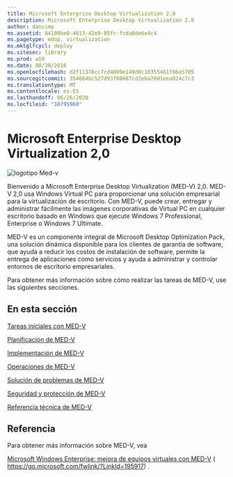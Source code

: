 ```yaml
---
title: Microsoft Enterprise Desktop Virtualization 2,0
description: Microsoft Enterprise Desktop Virtualization 2,0
author: dansimp
ms.assetid: 84109be0-4613-42e9-85fc-fcda8de6e4c4
ms.pagetype: mdop, virtualization
ms.mktglfcycl: deploy
ms.sitesec: library
ms.prod: w10
ms.date: 08/30/2016
ms.openlocfilehash: d2f11376cc7cd4009e149d8c10355461f86e5705
ms.sourcegitcommit: 354664bc527d93f80687cd2eba70d1eea024c7c3
ms.translationtype: MT
ms.contentlocale: es-ES
ms.lasthandoff: 06/26/2020
ms.locfileid: "10795960"
---
```

# Microsoft Enterprise Desktop Virtualization 2,0


![logotipo Med-v](images/med-v2logo.gif)

Bienvenido a Microsoft Enterprise Desktop Virtualization (MED-V) 2,0. MED-V 2,0 usa Windows Virtual PC para proporcionar una solución empresarial para la virtualización de escritorio. Con MED-V, puede crear, entregar y administrar fácilmente las imágenes corporativas de Virtual PC en cualquier escritorio basado en Windows que ejecute Windows 7 Professional, Enterprise o Windows 7 Ultimate.

MED-V es un componente integral de Microsoft Desktop Optimization Pack, una solución dinámica disponible para los clientes de garantía de software, que ayuda a reducir los costos de instalación de software, permite la entrega de aplicaciones como servicios y ayuda a administrar y controlar entornos de escritorio empresariales.

Para obtener más información sobre cómo realizar las tareas de MED-V, use las siguientes secciones.

## En esta sección


[Tareas iniciales con MED-V](getting-started-with-med-vmedv2.md)

[Planificación de MED-V](planning-for-med-v.md)

[Implementación de MED-V](deployment-of-med-v.md)

[Operaciones de MED-V](operations-for-med-v.md)

[Solución de problemas de MED-V](troubleshooting-med-vmedv2.md)

[Seguridad y protección de MED-V](security-and-protection-for-med-v.md)

[Referencia técnica de MED-V](technical-reference-for-med-v.md)

## Referencia


Para obtener más información sobre MED-V, vea

[Microsoft Windows Enterprise: mejora de equipos virtuales con MED-V](https://go.microsoft.com/fwlink/?LinkId=195917) ( https://go.microsoft.com/fwlink/?LinkId=195917) .

 

 





